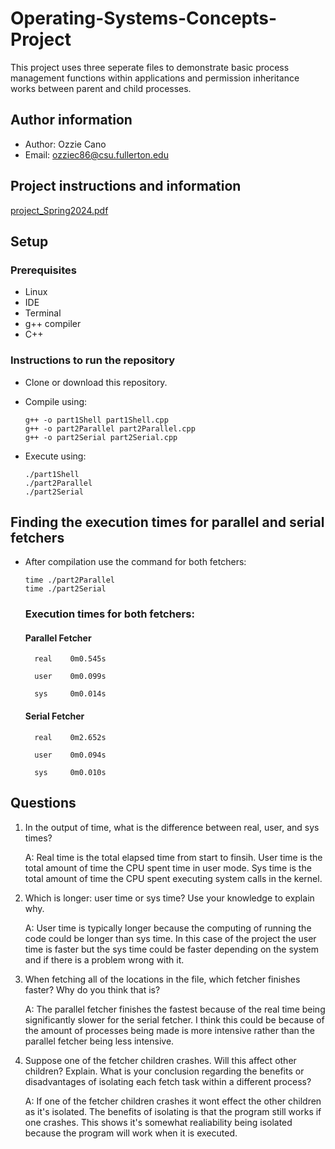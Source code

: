 # Operating-Systems-Concepts-Project
This project uses three seperate files to demonstrate basic process management functions within applications 
and permission inheritance works between parent and child processes.

## Author information
- Author: Ozzie Cano
- Email: ozziec86@csu.fullerton.edu

## Project instructions and information
[project_Spring2024.pdf](https://github.com/OzzieC8/Operating-Systems-Concepts-Project/files/15050332/project_Spring2024.pdf)

## Setup

### Prerequisites

- Linux
- IDE
- Terminal
- g++ compiler
- C++

### Instructions to run the repository

- Clone or download this repository.
- Compile using:
  
      g++ -o part1Shell part1Shell.cpp
      g++ -o part2Parallel part2Parallel.cpp
      g++ -o part2Serial part2Serial.cpp
  
- Execute using:

      ./part1Shell
      ./part2Parallel
      ./part2Serial

## Finding the execution times for parallel and serial fetchers

- After compilation use the command for both fetchers:

      time ./part2Parallel
      time ./part2Serial

  ### Execution times for both fetchers:

    #### Parallel Fetcher

        real    0m0.545s

        user    0m0.099s

        sys     0m0.014s

    #### Serial Fetcher

        real    0m2.652s

        user    0m0.094s

        sys     0m0.010s

## Questions
1. In the output of time, what is the difference between real, user, and sys times?
    
    A: Real time is the total elapsed time from start to finsih. User time is the total amount of time the CPU
       spent time in user mode. Sys time is the total amount of time the CPU spent executing system calls in
       the kernel.

2. Which is longer: user time or sys time? Use your knowledge to explain why.
    
    A: User time is typically longer because the computing of running the code could be longer than sys time. 
       In this case of the project the user time is faster but the sys time could be faster depending on the 
       system and if there is a problem wrong with it.


3. When fetching all of the locations in the file, which fetcher finishes faster? Why do you think that is?
    
    A: The parallel fetcher finishes the fastest because of the real time being significantly slower for the 
       serial fetcher. I think this could be because of the amount of processes being made is more intensive
       rather than the parallel fetcher being less intensive.

4. Suppose one of the fetcher children crashes. Will this affect other children? Explain. 
   What is your conclusion regarding the benefits or disadvantages of isolating each fetch task within a different process?
    
    A: If one of the fetcher children crashes it wont effect the other children as it's isolated. The benefits of 
       isolating is that the program still works if one crashes. This shows it's somewhat realiability being isolated
       because the program will work when it is executed.
